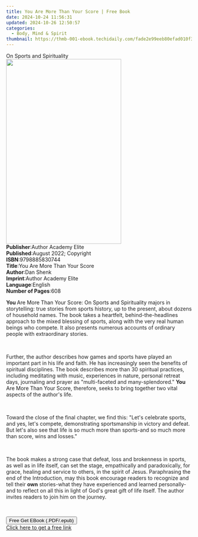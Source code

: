 ```yaml
---
title: You Are More Than Your Score | Free Book
date: 2024-10-24 11:56:31
updated: 2024-10-26 12:50:57
categories:
  - Body, Mind & Spirit
thumbnail: https://thmb-001-ebook.techidaily.com/fade2e99eeb80efad010f3f97bdc5767f4be231c6816bdaba73d59ebe5e8e6bf.jpg
---
```

<main id="book-container">
  <div class="flex flex-col">
    <div class="book-brief flex-1 py-6 px-4 sm:p-6 md:py-10 md:px-8">
      <!-- brief-->
      <div class="book-brief-main">On Sports and Spirituality</div>
    </div>
    <div
      class="book-meta-info flex-1 grid gap-4 col-start-1 col-end-3 row-start-1 sm:mb-6 sm:grid-cols-4 lg:gap-6 lg:col-start-2 lg:row-end-6 lg:row-span-6 lg:mb-0"
    >
      <div
        class="book-meta-info-left place-content-center mt-4 p-4 text-sm leading-6 col-start-2 col-span-2 dark:text-slate-400"
      >
        <img
          class="w-full h-500 object-cover rounded-lg sm:h-255 sm:col-span-2 lg:col-span-full"
          src="https://img-001-ebook.techidaily.com/ff17406c8c5a5d3a1db83b949ccdd345cb55084f8f4335d337b92581eba0d8ae.jpg"
          alt=""
          width="312"
          height="500"
        />
      </div>
      <div
        class="book-meta-info-right mt-2 col-start-1 row-start-2 col-span-3 self-center"
      >
        <!-- meta data  -->
        <div class="flex flex-col px-4 md:px-8">
          <div class="flex-1">
            <strong>Publisher</strong>:<span class="px-2"
              >Author Academy Elite</span
            >
          </div>
          <div class="flex-1">
            <strong>Published</strong>:<span class="px-2"
              >August 2022; Copyright</span
            >
          </div>
          <div class="flex-1">
            <strong>ISBN</strong>:<span class="px-2">9798885830744</span>
          </div>
          <div class="flex-1">
            <strong>Title</strong>:<span class="px-2"
              >You Are More Than Your Score</span
            >
          </div>
          <div class="flex-1">
            <strong>Author</strong>:<span class="px-2">Dan Shenk</span>
          </div>
          <div class="flex-1">
            <strong>Imprint</strong>:<span class="px-2"
              >Author Academy Elite</span
            >
          </div>
          <div class="flex-1">
            <strong>Language</strong>:<span class="px-2">English</span>
          </div>
          <div class="flex-1">
            <strong>Number of Pages</strong>:<span class="px-2">608</span>
          </div>
        </div>
      </div>
    </div>
    <div class="book-description flex-1 py-6 px-4 sm:p-6 md:py-10 md:px-8">
      <div class="book-description-main">
        <div accordion-content="" id="description">
          <p>
            <strong style="color: rgb(34, 34, 34)">You </strong>Are More Than
            Your Score: On Sports and Spirituality<span
              style="color: rgb(34, 34, 34)"
            >
              majors in storytelling: true stories from sports history, up to
              the present, about dozens of household names. The book takes a
              heartfelt, behind-the-headlines approach to the mixed blessing of
              sports, along with the very real human beings who compete. It also
              presents numerous accounts of ordinary people with extraordinary
              stories.&nbsp;</span
            >
          </p>
          <p><span style="color: rgb(34, 34, 34)">&nbsp;</span></p>
          <p>
            <span style="color: rgb(34, 34, 34)"
              >Further, the author describes how games and sports have played an
              important part in his life and faith. He has increasingly seen the
              benefits of spiritual disciplines. The book describes more than 30
              spiritual practices, including meditating with music, experiences
              in nature, personal retreat days, journaling and prayer as
              "multi-faceted and many-splendored." </span
            ><strong style="color: rgb(34, 34, 34)">You</strong> Are More Than
            Your Score<span style="color: rgb(34, 34, 34)"
              >, therefore, seeks to bring together two vital aspects of the
              author's life.</span
            >
          </p>
          <p><span style="color: rgb(34, 34, 34)">&nbsp;</span></p>
          <p>
            <span style="color: rgb(34, 34, 34)"
              >Toward the close of the final chapter, we find this: "Let's
              celebrate sports, and yes, let's compete, demonstrating
              sportsmanship in victory and defeat. But let's also see that life
              is so much more than sports-and so much more than score, wins and
              losses."</span
            >
          </p>
          <p><span style="color: rgb(34, 34, 34)">&nbsp;</span></p>
          <p>
            <span style="color: rgb(34, 34, 34)"
              >The book makes a strong case that defeat, loss and brokenness in
              sports, as well as in life itself, can set the stage, empathically
              and paradoxically, for grace, healing and service to others, in
              the spirit of Jesus. Paraphrasing the end of the Introduction, may
              this book encourage readers to recognize and tell their </span
            ><strong style="color: rgb(34, 34, 34)">own</strong
            ><span style="color: rgb(34, 34, 34)">
              stories-what they have experienced and learned personally-and to
              reflect on all this in light of God's great gift of life itself.
              The author invites readers to join him on the journey.</span
            >
          </p>
          <p><br /></p>
        </div>
        <div class="accordion-fader"></div>
      </div>
    </div>
    <div class="book-excerpts flex-1 py-6 px-4 sm:p-6 md:py-10 md:px-8"></div>
    <div
      class="book-about-author flex-1 py-6 px-4 sm:p-6 md:py-10 md:px-8"
    ></div>
    <div class="book-free-get flex-1 py-6 px-4 sm:p-6 md:py-10 md:px-8">
      <button
        id="btn-free-get"
        class="bg-blue-500 hover:bg-blue-700 text-white font-bold py-2 px-4 rounded"
      >
        Free Get EBook (.PDF/.epub)
      </button>
      <div id="countdown-display" class="px-2 text-lg mt-2"></div>
      <a
        id="free-link"
        class="hidden bg-blue-500 hover:bg-blue-700 text-white font-bold py-2 px-4 rounded"
        href="https://www.ebooks.com/en-us/book/210668774/you-are-more-than-your-score/dan-shenk/"
        target="_blank"
        >Click here to get a free link</a
      >
    </div>
    <script>
      let countdownTime = 0;
      let countdownInterval = null;
      document
        .getElementById('btn-free-get')
        .addEventListener('click', startCountdown);
      function startCountdown() {
        countdownTime = new Date().getTime() + 60000 * 3;
        countdownInterval = setInterval(updateCountdown, 1000);
        document.getElementById('btn-free-get').disabled = true;
        document
          .getElementById('btn-free-get')
          .classList.add('bg-gray-500', 'cursor-not-allowed');
      }
      function updateCountdown() {
        let currentTime = new Date().getTime();
        let timeLeft = countdownTime - currentTime;
        let secondsLeft = Math.floor(timeLeft / 1000);
        document.getElementById('countdown-display').innerHTML =
          `Remaining time: ${secondsLeft} seconds.`;
        if (secondsLeft <= 0) {
          clearInterval(countdownInterval);
          document.getElementById('btn-free-get').classList.add('hidden');
          document.getElementById('free-link').classList.remove('hidden');
          document.getElementById('countdown-display').innerHTML = '';
        }
      }
    </script>
  </div>
</main>
